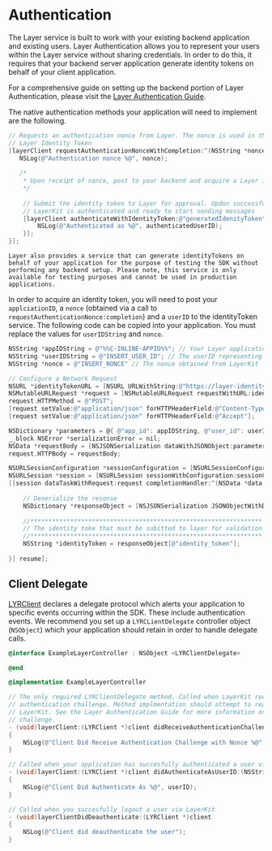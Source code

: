 # Authentication

The Layer service is built to work with your existing backend application and existing users. Layer Authentication allows you to represent your users within the Layer service without sharing credentials. In order to do this, it requires that your backend server application generate identity tokens on behalf of your client application. 

For a comprehensive guide on setting up the backend portion of Layer Authentication, please visit the [Layer Authentication Guide](/docs/resources#authentication-guide). 

The native authentication methods your application will need to implement are the following.

```objectivec
// Requests an authentication nonce from Layer. The nonce is used in the generation of a 
// Layer Identity Token 
[layerClient requestAuthenticationNonceWithCompletion:^(NSString *nonce, NSError *error) {
   NSLog(@"Authentication nonce %@", nonce);
   
   /*
    * Upon receipt of nonce, post to your backend and acquire a Layer identityToken
    */
   
	// Submit the identity token to Layer for approval. Updon successful completion,
	// LayerKit is authenticated and ready to start sending messages
	[layerClient authenticateWithIdentityToken:@"generatedIdenityToken" completion:^(NSString *authenticatedUserID, NSError *error) {
	    NSLog(@"Authenticated as %@", authenticatedUserID);
	}];
}];
```

```emphasis
Layer also provides a service that can generate identityTokens on behalf of your application for the purpose of testing the SDK without performing any backend setup. Please note, this service is only available for testing purposes and cannot be used in production applications. 
```

In order to acquire an identity token, you will need to post your `applciationID`, a `nonce` (obtained via a call to `requestAuthenticationNonce:completion`) and a `userID` to the identityToken service. The following code can be copied into your application. You must replace the values for `userIDString` and `nonce`.

```objectivec
NSString *appIDString = @"%%C-INLINE-APPID%%"; // Your Layer application ID
NSString *userIDString = @"INSERT_USER_ID"; // The userID representing the user attempting to authenticate
NSString *nonce = @"INSERT_NONCE" // The nonce obtained from LayerKit

// Configure a Network Request 
NSURL *identityTokenURL = [NSURL URLWithString:@"https://layer-identity-provider.herokuapp.com/identity_tokens"];
NSMutableURLRequest *request = [NSMutableURLRequest requestWithURL:identityTokenURL];
request.HTTPMethod = @"POST";
[request setValue:@"application/json" forHTTPHeaderField:@"Content-Type"];
[request setValue:@"application/json" forHTTPHeaderField:@"Accept"];

NSDictionary *parameters = @{ @"app_id": appIDString, @"user_id": userID, @"nonce": nonce };
__block NSError *serializationError = nil;
NSData *requestBody = [NSJSONSerialization dataWithJSONObject:parameters options:0 error:&serializationError];
request.HTTPBody = requestBody;

NSURLSessionConfiguration *sessionConfiguration = [NSURLSessionConfiguration ephemeralSessionConfiguration];
NSURLSession *session = [NSURLSession sessionWithConfiguration:sessionConfiguration];
[[session dataTaskWithRequest:request completionHandler:^(NSData *data, NSURLResponse *response, NSError *error) {
    
    // Deserialize the resonse
    NSDictionary *responseObject = [NSJSONSerialization JSONObjectWithData:data options:0 error:&serializationError];
    
    //****************************************************************
    // The identity toke that must be subitted to layer for validation
    //****************************************************************
    NSString *identityToken = responseObject[@"identity_token"];  
    
}] resume];
```

## Client Delegate 

[LYRClient](/docs/api/ios#lyrclient)  declares a delegate protocol which alerts your application to specific events occurring within the SDK. These include authentication events. We recommend you set up a `LYRCLientDelegate` controller object (`NSObject`) which your application should retain in order to handle delegate calls.    

```objectivec
@interface ExampleLayerController : NSObject <LYRClientDelegate>

@end

@implementation ExampleLayerController

// The only required LYRClientDelegate method. Called when LayerKit receives an 
// authentication challenge. Method implmentation should attempt to reauthenticate
// LayerKit. See the Layer Authentication Guide for more information on an authentication
// challenge.
- (void)layerClient:(LYRClient *)client didReceiveAuthenticationChallengeWithNonce:(NSString *)nonce
{
	NSLog(@"Client Did Receive Authentication Challenge with Nonce %@", nonce);
}

// Called when your application has succesfully authenticated a user via LayerKit
- (void)layerClient:(LYRClient *)client didAuthenticateAsUserID:(NSString *)userID
{
    NSLog(@"Client Did Authenticate As %@", userID);
}

// Called when you succesfully logout a user via LayerKit
- (void)layerClientDidDeauthenticate:(LYRClient *)client
{
	NSLog(@"Client did deauthenticate the user");
} 
```


